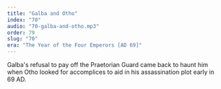 ```yaml
---
title: "Galba and Otho"
index: "70"
audio: "70-galba-and-otho.mp3"
order: 79
slug: "70"
era: "The Year of the Four Emperors [AD 69]"
---
```


Galba's refusal to pay off the Praetorian Guard came back to haunt him when Otho looked for accomplices to aid in his assassination plot early in 69 AD.



